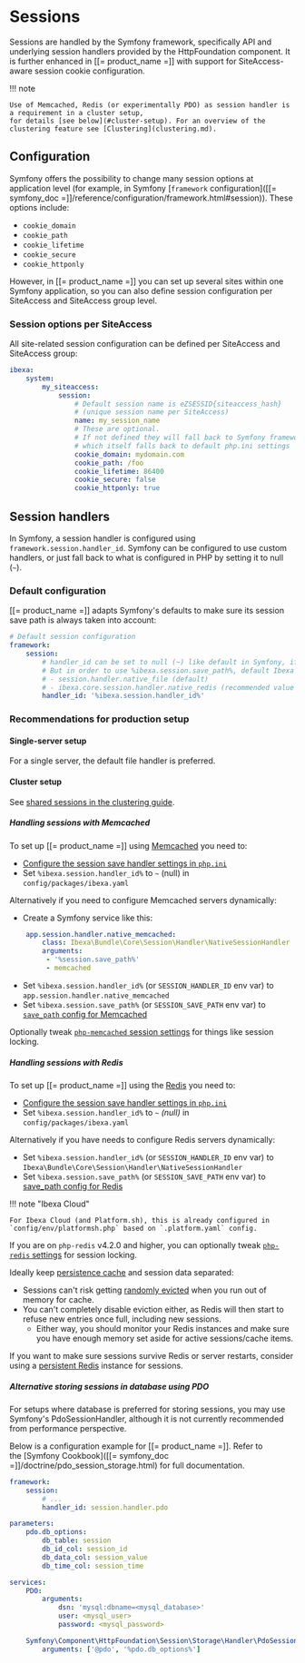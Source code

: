# Sessions

Sessions are handled by the Symfony framework, specifically API and underlying session handlers provided by the HttpFoundation component.
It is further enhanced in [[= product_name =]] with support for SiteAccess-aware session cookie configuration.

!!! note

    Use of Memcached, Redis (or experimentally PDO) as session handler is a requirement in a cluster setup,
    for details [see below](#cluster-setup). For an overview of the clustering feature see [Clustering](clustering.md).

## Configuration

Symfony offers the possibility to change many session options at application level
(for example, in Symfony [`framework` configuration]([[= symfony_doc =]]/reference/configuration/framework.html#session)).
These options include:

- `cookie_domain`
- `cookie_path`
- `cookie_lifetime`
- `cookie_secure`
- `cookie_httponly`

However, in [[= product_name =]] you can set up several sites within one Symfony application,
so you can also define session configuration per SiteAccess and SiteAccess group level.

### Session options per SiteAccess

All site-related session configuration can be defined per SiteAccess and SiteAccess group:

``` yaml
ibexa:
    system:
        my_siteaccess:
            session:
                # Default session name is eZSESSID{siteaccess_hash}
                # (unique session name per SiteAccess)
                name: my_session_name
                # These are optional. 
                # If not defined they will fall back to Symfony framework configuration, 
                # which itself falls back to default php.ini settings
                cookie_domain: mydomain.com
                cookie_path: /foo
                cookie_lifetime: 86400
                cookie_secure: false
                cookie_httponly: true
```

## Session handlers

In Symfony, a session handler is configured using `framework.session.handler_id`.
Symfony can be configured to use custom handlers, or just fall back to what is configured in PHP by setting it to null (`~`).

### Default configuration

[[= product_name =]] adapts Symfony's defaults to make sure its session save path is always taken into account:

``` yaml
# Default session configuration
framework:
    session:
        # handler_id can be set to null (~) like default in Symfony, if it so will use default session handler from php.ini
        # But in order to use %ibexa.session.save_path%, default Ibexa DXP instead sets %ibexa.session.handler_id% to:
        # - session.handler.native_file (default)
        # - ibexa.core.session.handler.native_redis (recommended value for Cluster usage, using php-redis session handler )
        handler_id: '%ibexa.session.handler_id%'
```

### Recommendations for production setup

#### Single-server setup

For a single server, the default file handler is preferred.

#### Cluster setup

See [shared sessions in the clustering guide](clustering.md#shared-sessions).

##### Handling sessions with Memcached

To set up [[= product_name =]] using [Memcached](https://pecl.php.net/package/memcached) you need to:

- [Configure the session save handler settings in `php.ini`](http://php.net/manual/en/memcached.sessions.php)
- Set `%ibexa.session.handler_id%` to `~` (null) in `config/packages/ibexa.yaml`

Alternatively if you need to configure Memcached servers dynamically:

- Create a Symfony service like this:

```yaml
    app.session.handler.native_memcached:
        class: Ibexa\Bundle\Core\Session\Handler\NativeSessionHandler
        arguments:
         - '%session.save_path%'
         - memcached
```

- Set `%ibexa.session.handler_id%` (or `SESSION_HANDLER_ID` env var) to `app.session.handler.native_memcached`
- Set `%ibexa.session.save_path%` (or `SESSION_SAVE_PATH` env var) to [`save_path` config for Memcached](http://php.net/manual/en/memcached.sessions.php)

Optionally tweak [`php-memcached` session settings](http://php.net/manual/en/memcached.configuration.php) for things like
session locking.

##### Handling sessions with Redis

To set up [[= product_name =]] using the [Redis](https://pecl.php.net/package/redis) you need to:

- [Configure the session save handler settings in `php.ini`](https://github.com/phpredis/phpredis/#php-session-handler)
- Set `%ibexa.session.handler_id%` to `~` _(null)_ in `config/packages/ibexa.yaml`

Alternatively if you have needs to configure Redis servers dynamically:

- Set `%ibexa.session.handler_id%` (or `SESSION_HANDLER_ID` env var) to `Ibexa\Bundle\Core\Session\Handler\NativeSessionHandler`
- Set `%ibexa.session.save_path%` (or `SESSION_SAVE_PATH` env var) to [save_path config for Redis](https://github.com/phpredis/phpredis/#php-session-handler)

!!! note "Ibexa Cloud"

    For Ibexa Cloud (and Platform.sh), this is already configured in `config/env/platformsh.php` based on `.platform.yaml` config.

If you are on `php-redis` v4.2.0 and higher, you can optionally tweak [`php-redis` settings](https://github.com/phpredis/phpredis#session-locking) for session locking.

Ideally keep [persistence cache](persistence_cache.md) and session data separated:

- Sessions can't risk getting [randomly evicted](https://redis.io/topics/lru-cache#eviction-policies) when you run out of memory for cache.
- You can't completely disable eviction either, as Redis will then start to refuse new entries once full, including new sessions.
  - Either way, you should monitor your Redis instances and make sure you have enough memory set aside for active sessions/cache items.

If you want to make sure sessions survive Redis or server restarts, consider using a [persistent Redis](https://redis.io/topics/persistence) instance for sessions.

##### Alternative storing sessions in database using PDO

For setups where database is preferred for storing sessions, you may use Symfony's PdoSessionHandler,
although it is not currently recommended from performance perspective.

Below is a configuration example for [[= product_name =]]. Refer to the [Symfony Cookbook]([[= symfony_doc =]]/doctrine/pdo_session_storage.html) for full documentation.

``` yaml
framework:
    session:
        # ...
        handler_id: session.handler.pdo

parameters:
    pdo.db_options:
        db_table: session
        db_id_col: session_id
        db_data_col: session_value
        db_time_col: session_time

services:
    PDO:
        arguments:
            dsn: 'mysql:dbname=<mysql_database>'
            user: <mysql_user>
            password: <mysql_password>

    Symfony\Component\HttpFoundation\Session\Storage\Handler\PdoSessionHandler:
        arguments: ['@pdo', '%pdo.db_options%']
```
